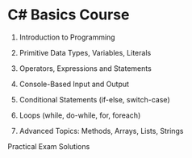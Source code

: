 C# Basics Course
================

01. Introduction to Programming

02. Primitive Data Types, Variables, Literals

03. Operators, Expressions and Statements

04. Console-Based Input and Output

05. Conditional Statements (if-else, switch-case)

06. Loops (while, do-while, for, foreach)

07. Advanced Topics: Methods, Arrays, Lists, Strings

Practical Exam Solutions